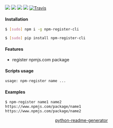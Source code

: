 <!--
https://pypi.org/project/readme-generator/
https://pypi.org/project/python-readme-generator/
-->

[![](https://img.shields.io/badge/OS-Unix-blue.svg?longCache=True)]()
[![](https://img.shields.io/badge/language-Bash-blue.svg?longCache=True)]()
[![](https://img.shields.io/pypi/v/npm-register-cli.svg?maxAge=3600)](https://pypi.org/project/npm-register-cli/)
[![](https://img.shields.io/npm/v/npm-register-cli.svg?maxAge=3600)](https://www.npmjs.com/package/npm-register-cli)
[![Travis](https://api.travis-ci.org/looking-for-a-job/npm-register-cli.svg?branch=master)](https://travis-ci.org/looking-for-a-job/npm-register-cli/)

#### Installation
```bash
$ [sudo] npm i -g npm-register-cli
```
```bash
$ [sudo] pip install npm-register-cli
```

#### Features
+   register npmjs.com package

#### Scripts usage
```bash
usage: npm-register name ...
```

#### Examples
```bash
$ npm-register name1 name2
https://www.npmjs.com/package/name1
https://www.npmjs.com/package/name2
```

<p align="center">
    <a href="https://pypi.org/project/python-readme-generator/">python-readme-generator</a>
</p>
